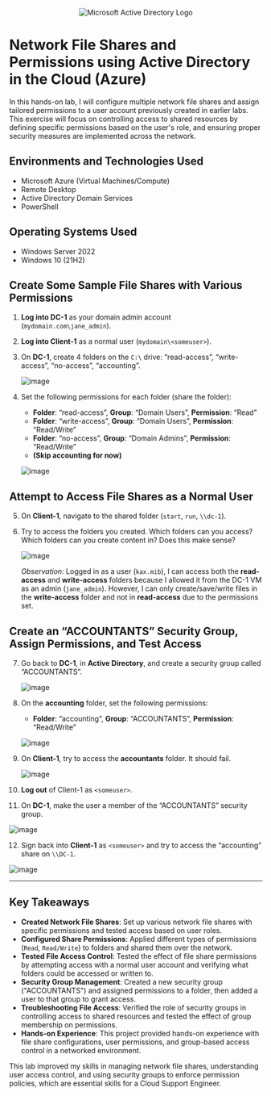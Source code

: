 <p align="center">
  <img src="https://i.imgur.com/pU5A58S.png" alt="Microsoft Active Directory Logo"/>
</p>

<h1>Network File Shares and Permissions using Active Directory in the Cloud (Azure)</h1>
In this hands-on lab, I will configure multiple network file shares and assign tailored permissions to a user account previously created in earlier labs. This exercise will focus on controlling access to shared resources by defining specific permissions based on the user's role, and ensuring proper security measures are implemented across the network.

<h2>Environments and Technologies Used</h2>
<ul>
  <li>Microsoft Azure (Virtual Machines/Compute)</li>
  <li>Remote Desktop</li>
  <li>Active Directory Domain Services</li>
  <li>PowerShell</li>
</ul>

<h2>Operating Systems Used</h2>
<ul>
  <li>Windows Server 2022</li>
  <li>Windows 10 (21H2)</li>
</ul>

## Create Some Sample File Shares with Various Permissions

1. **Log into DC-1** as your domain admin account (`mydomain.com\jane_admin`).
2. **Log into Client-1** as a normal user (`mydomain\<someuser>`).
3. On **DC-1**, create 4 folders on the `C:\` drive: “read-access”, “write-access”, “no-access”, “accounting”.

   ![image](https://github.com/user-attachments/assets/d9531b1c-9d69-4e52-9f41-a5528532213e)

4. Set the following permissions for each folder (share the folder):
   - **Folder**: “read-access”, **Group**: “Domain Users”, **Permission**: “Read”
   - **Folder**: “write-access”, **Group**: “Domain Users”, **Permission**: “Read/Write”
   - **Folder**: “no-access”, **Group**: “Domain Admins”, **Permission**: “Read/Write”
   - **(Skip accounting for now)**

   ![image](https://github.com/user-attachments/assets/970aaaea-5d3f-45c1-a5a4-9beace95f48c)

## Attempt to Access File Shares as a Normal User

5. On **Client-1**, navigate to the shared folder (`start`, `run`, `\\dc-1`).
6. Try to access the folders you created. Which folders can you access? Which folders can you create content in? Does this make sense?

   ![image](https://github.com/user-attachments/assets/89a1ebd8-8da3-42c8-b67b-5c7de4854c2f)
   
   *Observation*: Logged in as a user (`kax.mib`), I can access both the **read-access** and **write-access** folders because I allowed it from the DC-1 VM as an admin (`jane_admin`). However, I can only create/save/write files in the **write-access** folder and not in **read-access** due to the permissions set.

## Create an “ACCOUNTANTS” Security Group, Assign Permissions, and Test Access

7. Go back to **DC-1**, in **Active Directory**, and create a security group called “ACCOUNTANTS”.

   ![image](https://github.com/user-attachments/assets/00ae3dfc-1614-4dd5-87c8-ef98d933a170)

8. On the **accounting** folder, set the following permissions:
   - **Folder**: “accounting”, **Group**: “ACCOUNTANTS”, **Permission**: “Read/Write”

   ![image](https://github.com/user-attachments/assets/80aabe8d-c4a8-4a3d-8163-f05a215970a2)

9. On **Client-1**, try to access the **accountants** folder. It should fail.

   ![image](https://github.com/user-attachments/assets/5dd2347c-3df5-4557-a107-cfde13cccb98)

10. **Log out** of Client-1 as `<someuser>`.
11. On **DC-1**, make the user a member of the “ACCOUNTANTS” security group.

   ![image](https://github.com/user-attachments/assets/6c2eb1da-def7-4814-89f3-9f33e45fac5b)

12. Sign back into **Client-1** as `<someuser>` and try to access the “accounting” share on `\\DC-1`.

   ![image](https://github.com/user-attachments/assets/802f17f4-8d0b-4ef5-8a2e-a43e05d4c20b)
   
---

## Key Takeaways

- **Created Network File Shares**: Set up various network file shares with specific permissions and tested access based on user roles.
- **Configured Share Permissions**: Applied different types of permissions (`Read`, `Read/Write`) to folders and shared them over the network.
- **Tested File Access Control**: Tested the effect of file share permissions by attempting access with a normal user account and verifying what folders could be accessed or written to.
- **Security Group Management**: Created a new security group ("ACCOUNTANTS") and assigned permissions to a folder, then added a user to that group to grant access.
- **Troubleshooting File Access**: Verified the role of security groups in controlling access to shared resources and tested the effect of group membership on permissions.
- **Hands-on Experience**: This project provided hands-on experience with file share configurations, user permissions, and group-based access control in a networked environment.

This lab improved my skills in managing network file shares, understanding user access control, and using security groups to enforce permission policies, which are essential skills for a Cloud Support Engineer.

